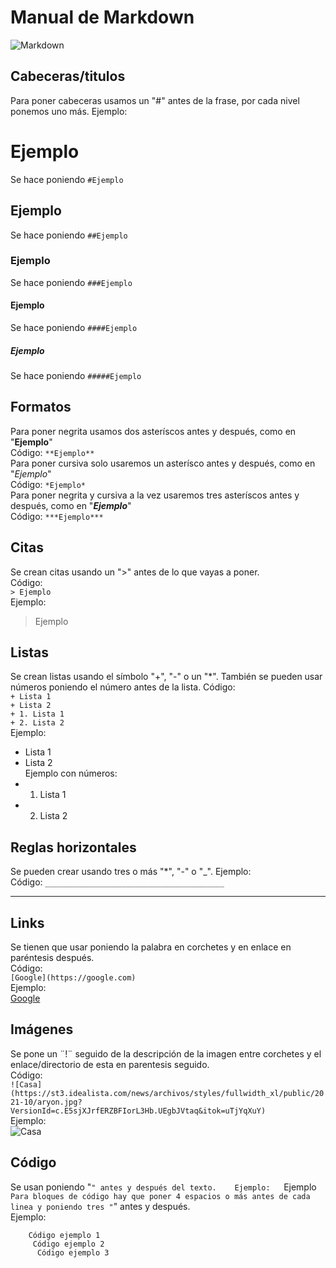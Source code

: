 # Manual de Markdown
![Markdown](https://static1.howtogeekimages.com/wordpress/wp-content/uploads/2019/12/markdown-logo-on-a-blue-background.png)
## Cabeceras/titulos
Para poner cabeceras usamos un "#" antes de la frase, por cada nivel ponemos uno más.
Ejemplo:
# Ejemplo
Se hace poniendo `#Ejemplo`
## Ejemplo
Se hace poniendo `##Ejemplo`
### Ejemplo
Se hace poniendo `###Ejemplo`
#### Ejemplo
Se hace poniendo `####Ejemplo`
##### Ejemplo
Se hace poniendo `#####Ejemplo`

## Formatos
Para poner negrita usamos dos asteríscos antes y después, como en "**Ejemplo**"   
Código:  `**Ejemplo**`  
Para poner cursiva solo usaremos un asterísco antes y después, como en "*Ejemplo*"   
Código:  `*Ejemplo*`  
Para poner negrita y cursiva a la vez usaremos tres asteríscos antes y después, como en "***Ejemplo***"   
Código:  `***Ejemplo***`  

## Citas
Se crean citas usando un ">" antes de lo que vayas a poner.  
Código:  
`> Ejemplo`  
Ejemplo:
> Ejemplo

## Listas
Se crean listas usando el símbolo "+", "-" o un "*". También se pueden usar números poniendo el número antes de la lista.
Código:  
`+ Lista 1`  
`+ Lista 2`  
`+ 1. Lista 1`  
`+ 2. Lista 2`  
Ejemplo:
+ Lista 1
+ Lista 2  
Ejemplo con números:  
+ 1. Lista 1
+ 2. Lista 2    

## Reglas horizontales
Se pueden crear usando tres o más "*", "-" o "_". Ejemplo:  
Código:
`________________________________________`
________________________________________


## Links
Se tienen que usar poniendo la palabra en corchetes y en enlace en paréntesis después.  
Código:  
`[Google](https://google.com)`  
Ejemplo:  
 [Google](https://google.com)

## Imágenes
Se pone un ¨!¨ seguido de la descripción de la imagen entre corchetes y el enlace/directorio de esta en parentesis seguido.  
Código:  
`![Casa](https://st3.idealista.com/news/archivos/styles/fullwidth_xl/public/2021-10/aryon.jpg?VersionId=c.E5sjXJrfERZBFIorL3Hb.UEgbJVtaq&itok=uTjYqXuY)`  
Ejemplo:  
![Casa](https://st3.idealista.com/news/archivos/styles/fullwidth_xl/public/2021-10/aryon.jpg?VersionId=c.E5sjXJrfERZBFIorL3Hb.UEgbJVtaq&itok=uTjYqXuY)

## Código
Se usan poniendo "`" antes y después del texto.   
Ejemplo:  
`Ejemplo`  
Para bloques de código hay que poner 4 espacios o más antes de cada linea y poniendo tres "`" antes y después.  
Ejemplo:  
```
    Código ejemplo 1    
     Código ejemplo 2     
      Código ejemplo 3     
```
